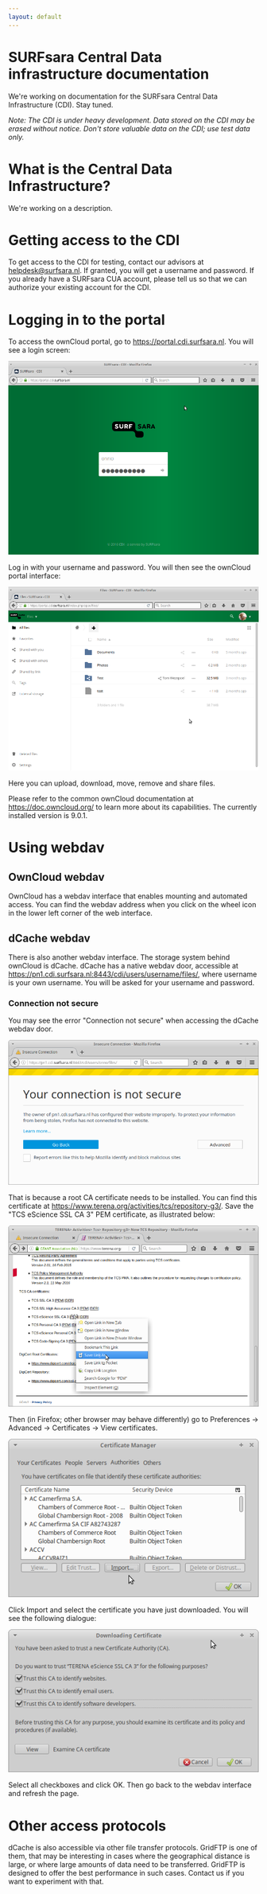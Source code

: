```yaml
---
layout: default
---
```

# SURFsara Central Data infrastructure documentation

We're working on documentation for the SURFsara Central Data Infrastructure (CDI). Stay tuned.

*Note: The CDI is under heavy development. Data stored on the CDI may be erased without notice. Don't store valuable data on the CDI; use test data only.*

# What is the Central Data Infrastructure?

We're working on a description.

# Getting access to the CDI

To get access to the CDI for testing, contact our advisors at <a href="mailto:helpdesk@surfsara.nl?subject=Requesting%20access%20to%20CDI">helpdesk@surfsara.nl</a>. If granted, you will get a username and password. If you already have a SURFsara CUA account, please tell us so that we can authorize your existing account for the CDI.

# Logging in to the portal

To access the ownCloud portal, go to https://portal.cdi.surfsara.nl. You will see a login screen: 

![cdi_portal_login](images/cdi-portal-login.png)

Log in with your username and password. You will then see the ownCloud portal interface:

![cdi_portal](images/cdi-portal.png)

Here you can upload, download, move, remove and share files.

Please refer to the common ownCloud documentation at https://doc.owncloud.org/ to learn more about its capabilities. The currently installed version is 9.0.1.

# Using webdav

## OwnCloud webdav

OwnCloud has a webdav interface that enables mounting and automated access. You can find the webdav address when you click on the wheel icon in the lower left corner of the web interface.

## dCache webdav

There is also another webdav interface. The storage system behind ownCloud is dCache. dCache has a native webdav door, accessible at https://pn1.cdi.surfsara.nl:8443/cdi/users/username/files/, where username is your own username. You will be asked for your username and password.

### Connection not secure

You may see the error "Connection not secure" when accessing the dCache webdav door. 

![cdi_portal](images/connection-not-secure.png)

That is because a root CA certificate needs to be installed. You can find this certificate at https://www.terena.org/activities/tcs/repository-g3/. Save the "TCS eScience SSL CA 3" PEM certificate, as illustrated below:

![cdi_portal](images/download-ca-cert.png)

Then (in Firefox; other browser may behave differently) go to Preferences -> Advanced -> Certificates -> View certificates.

![cdi_portal](images/import-ca-root-cert.png)

Click Import and select the certificate you have just downloaded. You will see the following dialogue:

![cdi_portal](images/trust-ca-cert.png)

Select all checkboxes and click OK. Then go back to the webdav interface and refresh the page.

# Other access protocols

dCache is also accessible via other file transfer protocols. GridFTP is one of them, that may be interesting in cases where the geographical distance is large, or where large amounts of data need to be transferred. GridFTP is designed to offer the best performance in such cases. Contact us if you want to experiment with that.
